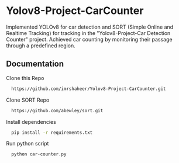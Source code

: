 
# Yolov8-Project-CarCounter


Implemented YOLOv8 for car detection and SORT (Simple Online and Realtime Tracking) for tracking in the "Yolov8-Project-Car Detection Counter" project. Achieved car counting by monitoring their passage through a predefined region.




## Documentation

Clone this Repo

```bash
  https://github.com/imrshaheer/Yolov8-Project-CarCounter.git
```

Clone SORT Repo

```bash
  https://github.com/abewley/sort.git
```

Install dependencies

```bash
  pip install -r requirements.txt
```

Run python script

```bash
  python car-counter.py
```

